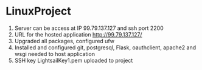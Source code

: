 # LinuxProject
1. Server can be access at IP 99.79.137.127 and ssh port 2200
2. URL for the hosted application http://99.79.137.127/
3. Upgraded all packages, configured ufw
4. Installed and configured git, postgresql, Flask, oauthclient, apache2 and wsgi needed to host application
5. SSH key LightsailKey1.pem uploaded to project

